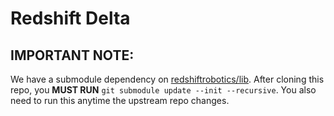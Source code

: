 # Redshift Delta

## IMPORTANT NOTE:
We have a submodule dependency on [redshiftrobotics/lib](https://github.com/redshiftrobotics/lib).
After cloning this repo, you **MUST RUN** `git submodule update --init --recursive`. You also need to run this anytime the upstream repo changes.
